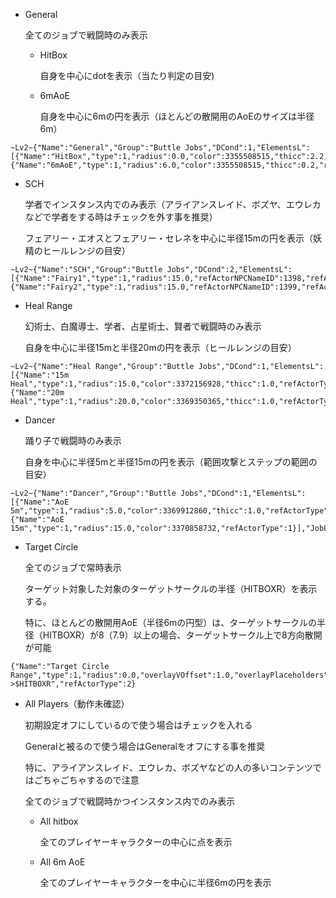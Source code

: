 * General

  全てのジョブで戦闘時のみ表示

  * HitBox

    自身を中心にdotを表示（当たり判定の目安)

  * 6mAoE

    自身を中心に6mの円を表示（ほとんどの散開用のAoEのサイズは半径6m）

```
~Lv2~{"Name":"General","Group":"Buttle Jobs","DCond":1,"ElementsL":[{"Name":"HitBox","type":1,"radius":0.0,"color":3355508515,"thicc":2.2,"refActorType":1},{"Name":"6mAoE","type":1,"radius":6.0,"color":3355508515,"thicc":0.2,"refActorType":1}]}
```

* SCH

  学者でインスタンス内でのみ表示（アライアンスレイド、ボズヤ、エウレカなどで学者をする時はチェックを外す事を推奨）

  フェアリー・エオスとフェアリー・セレネを中心に半径15mの円を表示（妖精のヒールレンジの目安）

```
~Lv2~{"Name":"SCH","Group":"Buttle Jobs","DCond":2,"ElementsL":[{"Name":"Fairy1","type":1,"radius":15.0,"refActorNPCNameID":1398,"refActorComparisonType":6},{"Name":"Fairy2","type":1,"radius":15.0,"refActorNPCNameID":1399,"refActorComparisonType":6}],"JobLock":268435456}
```

* Heal Range

  幻術士、白魔導士、学者、占星術士、賢者で戦闘時のみ表示

  自身を中心に半径15mと半径20mの円を表示（ヒールレンジの目安）

```
~Lv2~{"Name":"Heal Range","Group":"Buttle Jobs","DCond":1,"ElementsL":[{"Name":"15m Heal","type":1,"radius":15.0,"color":3372156928,"thicc":1.0,"refActorType":1},{"Name":"20m Heal","type":1,"radius":20.0,"color":3369350365,"thicc":1.0,"refActorType":1}],"JobLock":1108386775104}
```

* Dancer

  踊り子で戦闘時のみ表示

  自身を中心に半径5mと半径15mの円を表示（範囲攻撃とステップの範囲の目安）

```
~Lv2~{"Name":"Dancer","Group":"Buttle Jobs","DCond":1,"ElementsL":[{"Name":"AoE 5m","type":1,"radius":5.0,"color":3369912860,"thicc":1.0,"refActorType":1},{"Name":"AoE 15m","type":1,"radius":15.0,"color":3370858732,"refActorType":1}],"JobLock":274877906944}
```

* Target Circle

  全てのジョブで常時表示

  ターゲット対象した対象のターゲットサークルの半径（HITBOXR）を表示する。

  特に、ほとんどの散開用AoE（半径6mの円型）は、ターゲットサークルの半径（HITBOXR）が8（7.9）以上の場合、ターゲットサークル上で8方向散開が可能

```
{"Name":"Target Circle Range","type":1,"radius":0.0,"overlayVOffset":1.0,"overlayPlaceholders":true,"overlayText":"HITBOXR->$HITBOXR","refActorType":2}
```

* All Players（動作未確認）

  初期設定オフにしているので使う場合はチェックを入れる

  Generalと被るので使う場合はGeneralをオフにする事を推奨

  特に、アライアンスレイド、エウレカ、ボズヤなどの人の多いコンテンツではごちゃごちゃするので注意

  全てのジョブで戦闘時かつインスタンス内でのみ表示

  * All hitbox

    全てのプレイヤーキャラクターの中心に点を表示

  * All 6m AoE

    全てのプレイヤーキャラクターを中心に半径6mの円を表示

